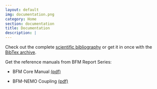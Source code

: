 ```yaml
---
layout: default
img: documentation.png
category: Home
section: documentation
title: Documentation
description: |
---
```


Check out the complete [scientific bibliography](bfm-documentation) or get it in once with the
[BibTex archive](files/BFM_bibliography_2018-02-09.bib).

Get the reference manuals from BFM Report Series: 

- BFM Core Manual [(pdf)](files/bfm-V5.1.0-manual_r1.1_201508.pdf)

- BFM-NEMO Coupling [(pdf)](files/bfm-nemo-manual_r1.0_201508.pdf)

